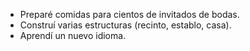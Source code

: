 * Preparé comidas para cientos de invitados de bodas.
* Construí varias estructuras (recinto, establo, casa).
* Aprendí un nuevo idioma.